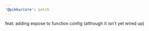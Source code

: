 ```yaml
---
'@pikku/core': patch
---
```


feat: adding expose to function config (although it isn't yet wired up)
